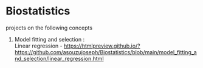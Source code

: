 # Biostatistics
projects on the following concepts <br>
1. Model fitting and selection : <br>
        Linear regression - https://htmlpreview.github.io/?https://github.com/asouzujoseph/Biostatistics/blob/main/model_fitting_and_selection/linear_regression.html <br>
        
